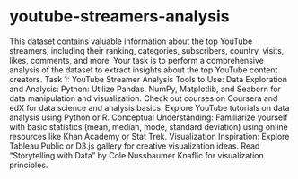 # youtube-streamers-analysis
This dataset contains valuable
information about the top YouTube streamers,
including their ranking, categories, subscribers,
country, visits, likes, comments, and more.
Your task is to perform a comprehensive
analysis of the dataset to extract insights
about the top YouTube content creators.
Task 1: YouTube Streamer Analysis
Tools to Use:
Data Exploration and Analysis:
Python: Utilize Pandas, NumPy, Matplotlib, and Seaborn for data manipulation and visualization.
Check out courses on Coursera and edX for data science and analysis basics.
Explore YouTube tutorials on data analysis using Python or R.
Conceptual Understanding:
Familiarize yourself with basic statistics (mean, median, mode, standard deviation) using online resources like Khan Academy or Stat Trek.
Visualization Inspiration:
Explore Tableau Public or D3.js gallery for creative visualization ideas.
Read “Storytelling with Data” by Cole Nussbaumer Knaflic for visualization principles.
